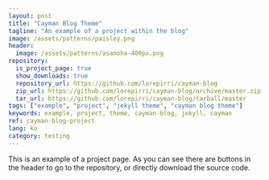 ```yaml
---
layout: post
title: "Cayman Blog Theme"
tagline: "An example of a project within the blog"
image: /assets/patterns/paisley.png
header:
  image: /assets/patterns/asanoha-400px.png
repository:
  is_project_page: true
  show_downloads: true
  repository_url: https://github.com/lorepirri/cayman-blog
  zip_url: https://github.com/lorepirri/cayman-blog/archive/master.zip
  tar_url: https://github.com/lorepirri/cayman-blog/tarball/master
tags: ["example", "project", "jekyll theme", "cayman blog theme"]
keywords: example, project, theme, cayman-blog, jekyll, cayman 
ref: cayman-blog-project
lang: ko
category: testing
---
```


This is an example of a project page. As you can see there are buttons in the header to go to the repository, or directly download the source code.
